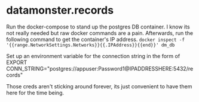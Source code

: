 # datamonster.records

Run the docker-compose to stand up the postgres DB container. I know its not really needed but raw docker commands are a pain.
Afterwards, run the following command to get the container's IP address.
`docker inspect -f '{{range.NetworkSettings.Networks}}{{.IPAddress}}{{end}}' dm_db`

Set up an environment variable for the connection string in the form of  
EXPORT CONN_STRING="postgres://appuser:Password1@IPADDRESSHERE:5432/records"

Those creds aren't sticking around forever, its just convenient to have them here for the time being.